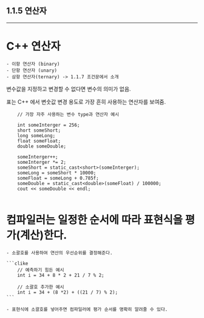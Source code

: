 
## 1.1.5 연산자
---

# C++ 연산자
    - 이항 연산자 (binary)
    - 단항 연산자 (unary)
    - 삼항 연산자(ternary) -> 1.1.7 조건문에서 소개

변수값을 지정하고 변경할 수 없다면 변수의 의미가 없음.

표는 C++ 에서 변숫값 변경 용도로 가장 흔히 사용하는 연산자를 보여줌.


```clike
    // 가장 자주 사용하는 변수 type과 연산자 예시

    int someInterger = 256;
    short someShort;
    long someLong;
    float someFloat;
    double someDouble;

    someInterger++;
    someInterger *= 2;
    someShort = static_cast<short>(someInterger);
    someLong = someShort * 10000;
    someFloat = someLong + 0.785f;
    someDouble = static_cast<double>(someFloat) / 100000;
    cout << someDouble << endl;
    
```

# 컴파일러는 일정한 순서에 따라 표현식을 평가(계산)한다.

    - 소괄호를 사용하여 연산의 우선순위를 결정해준다.

    ```clike
        // 예측하기 힘든 예시
        int i = 34 + 8 * 2 + 21 / 7 % 2;

        // 소괄호 추가한 예시
        int i = 34 + (8 *2) + ((21 / 7) % 2);
    ```

    - 표현식에 소괄호를 넣어주면 컴파일러에 평가 순서를 명확히 알려줄 수 있다.



